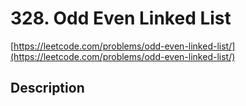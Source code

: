 # 328. Odd Even Linked List

[https://leetcode.com/problems/odd-even-linked-list/](https://leetcode.com/problems/odd-even-linked-list/)

## Description
